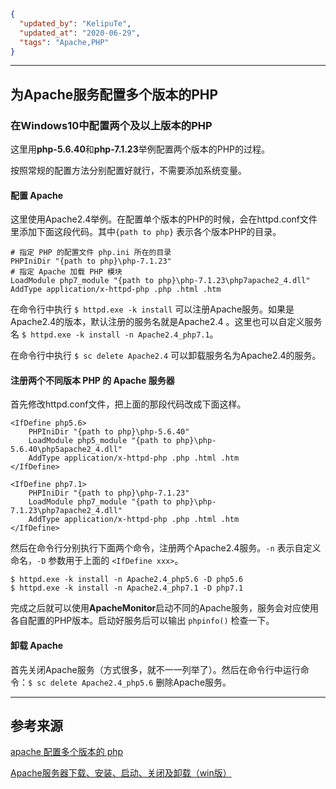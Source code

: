 ```json
{
  "updated_by": "KelipuTe",
  "updated_at": "2020-06-29",
  "tags": "Apache,PHP"
}
```

---

## 为Apache服务配置多个版本的PHP

### 在Windows10中配置两个及以上版本的PHP

这里用**php-5.6.40**和**php-7.1.23**举例配置两个版本的PHP的过程。

按照常规的配置方法分别配置好就行，不需要添加系统变量。

#### 配置 Apache

这里使用Apache2.4举例。在配置单个版本的PHP的时候，会在httpd.conf文件里添加下面这段代码。其中`{path to php}` 表示各个版本PHP的目录。

```
# 指定 PHP 的配置文件 php.ini 所在的目录
PHPIniDir "{path to php}\php-7.1.23"
# 指定 Apache 加载 PHP 模块
LoadModule php7_module "{path to php}\php-7.1.23\php7apache2_4.dll"
AddType application/x-httpd-php .php .html .htm
```

在命令行中执行 `$ httpd.exe -k install` 可以注册Apache服务。如果是Apache2.4的版本，默认注册的服务名就是Apache2.4 。这里也可以自定义服务名 `$ httpd.exe -k install -n Apache2.4_php7.1`。

在命令行中执行 `$ sc delete Apache2.4` 可以卸载服务名为Apache2.4的服务。

#### 注册两个不同版本 PHP 的 Apache 服务器

首先修改httpd.conf文件，把上面的那段代码改成下面这样。

```
<IfDefine php5.6>
    PHPIniDir "{path to php}\php-5.6.40"
    LoadModule php5_module "{path to php}\php-5.6.40\php5apache2_4.dll"
    AddType application/x-httpd-php .php .html .htm
</IfDefine>

<IfDefine php7.1>
    PHPIniDir "{path to php}\php-7.1.23"
    LoadModule php7_module "{path to php}\php-7.1.23\php7apache2_4.dll"
    AddType application/x-httpd-php .php .html .htm
</IfDefine>
```

然后在命令行分别执行下面两个命令，注册两个Apache2.4服务。`-n` 表示自定义命名，`-D` 参数用于上面的 `<IfDefine xxx>`。

```shell
$ httpd.exe -k install -n Apache2.4_php5.6 -D php5.6
$ httpd.exe -k install -n Apache2.4_php7.1 -D php7.1
```

完成之后就可以使用**ApacheMonitor**启动不同的Apache服务，服务会对应使用各自配置的PHP版本。启动好服务后可以输出 `phpinfo()` 检查一下。

#### 卸载 Apache

首先关闭Apache服务（方式很多，就不一一列举了）。然后在命令行中运行命令：`$ sc delete Apache2.4_php5.6` 删除Apache服务。

---

## 参考来源

[apache 配置多个版本的 php](https://www.cnblogs.com/songlen/p/6613884.html)

[Apache服务器下载、安装、启动、关闭及卸载（win版）](https://blog.csdn.net/wd2011063437/article/details/79088346)
